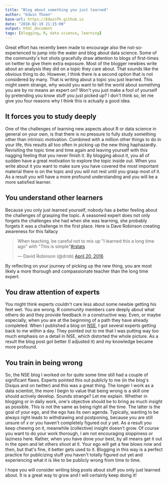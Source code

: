 ```yaml
---
title: "Blog about something you just learned"
author: "Edwin Thoen"
base-url: https://EdwinTh.github.io
date: "2018-02-19 21:15:00"
output: html_document
tags: [blogging, R, data science, learning]
---
```


Great effort has recently been made to encourage also the not-so-experienced to jump into the water and blog about data science. Some of the community's hot shots gracefully draw attention to blogs of first-times on twitter to give them extra exposure. Most of the blogger newbies write about an analysis they did on a topic they care about. That sounds like the obvious thing to do. However, I think there is a second option that is not considered by many. That is writing about a topic you just learned. This might seem strange, why would you want to tell the world about something you are by no means an expert on? Won't you just make a fool of yourself by pretending you know stuff you just picked up? I don't think so, let me give you four reasons why I think this is actually a good idea.

## It forces you to study deeply

One of the challenges of learning new aspects about R or data science in general on your own, is that there is no pressure to fully study something other than intrinsic motivation. Combined with a million other things to do in your life, this results all too often in picking up the new thing haphazardly. Revisiting the topic time and time again and leaving yourself with this nagging feeling that you never finish it. By blogging about it, you all of sudden have a great motivation to explore the topic inside out. When you write about it you want to make sure you have covered the most important material there is on the topic and you will not rest until you grasp most of it. As a result you will have a more profound understanding and you will be a more satisfied learner.

## You understand other learners

Because you only just learned yourself, nobody has a better feeling about the challenges of grasping the topic. A seasoned expert does not only forgets the challenges she had when she was learning, she probably forgets it was a challenge in the first place. Here is Dave Robinson creating awareness for this fallacy

<blockquote class="twitter-tweet" data-lang="en"><p lang="en" dir="ltr">When teaching, be careful not to mix up &quot;I learned this a long time ago&quot; with &quot;This is simple&quot;<a href="https://twitter.com/hashtag/rstats?src=hash&amp;ref_src=twsrc%5Etfw">#rstats</a></p>&mdash; David Robinson (@drob) <a href="https://twitter.com/drob/status/722806375005302785?ref_src=twsrc%5Etfw">April 20, 2016</a></blockquote>
<script async src="https://platform.twitter.com/widgets.js" charset="utf-8"></script>

By reflecting on your journey of picking up the new thing, you are most likely a more thorough and compassionate teacher than the long time expert.

## You draw attention of experts

You might think experts couldn't care less about some newbie getting his feet wet. You are wrong. R community members care deeply about what others do and they provide feedback in a constructive way. Even, or maybe especially, when you are at the beginning of a path they have already completed. When I published a blog on [NSE](https://edwinth.github.io/blog/nse/), I got several experts getting back to me within a day. They pointed out to me that I was putting way too much emphasis on a detail in NSE, which distorted the whole picture. As a result the blog post got better (I adjusted it) and my knowledge became more profound.

## You train in being wrong

So, the NSE blog I worked on for quite some time still had a couple of significant flaws. Experts pointed this out publicly to me (in the blog's Disqus and on twitter) and this was a great thing. The longer I work as a data scientist, the more I begin to value that being wrong is a skill one should actively develop. Sounds strange? Let me explain. Whether in blogging or in daily work, one's objective should be to bring as much insight as possible. This is not the same as being right all the time. The latter is the goal of your ego, and the ego has its own agenda. Typically, wanting to be always right leads to withdrawing and postponing, because you are still unsure of <span class="inlinecode">$x$</span> or you haven't completely figured out <span class="inlinecode">$y$</span> yet. As a result you keep chewing on it, meanwhile (collective) insight doesn't grow. Of course you want to do your work thorough, I am not encouraging sloppiness or laziness here. Rather, when you have done your best, by all means get it out in the open and let others shoot at it. Your ego will get a few blows now and then, but that's fine, it better gets used to it. Blogging in this way is a perfect practice for publicizing stuff you haven't totally figured out yet and experiencing what it is like to be publicly wrong from time to time.

I hope you will consider writing blog posts about stuff you only just learned about. It is a great way to grow and I will certainly keep doing it!
